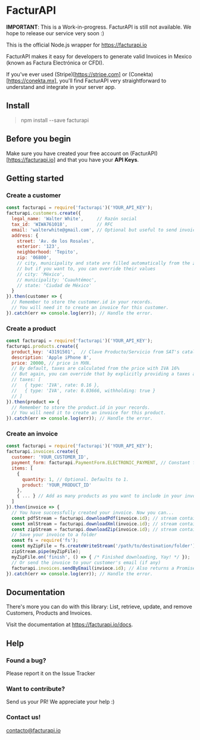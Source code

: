 FacturAPI
=========

**IMPORTANT**: This is a Work-in-progress. FacturAPI is still not available. We hope to release our service very soon :)

This is the official Node.js wrapper for https://facturapi.io

FacturAPI makes it easy for developers to generate valid Invoices in Mexico (known as Factura Electrónica or CFDI).

If you've ever used (Stripe)[https://stripe.com] or (Conekta)[https://conekta.mx], you'll find FacturAPI very straightforward to understand and integrate in your server app.

## Install

> npm install --save facturapi

## Before you begin

Make sure you have created your free account on (FacturAPI)[https://facturapi.io] and that you have your **API Keys**.

## Getting started

### Create a customer

```javascript
const facturapi = require('facturapi')('YOUR_API_KEY');
facturapi.customers.create({
  legal_name: 'Walter White',     // Razón social
  tax_id: 'WIWA761018',           // RFC
  email: 'walterwhite@gmail.com', // Optional but useful to send invoice by email
  address: {
    street: 'Av. de los Rosales',
    exterior: '123',
    neighborhood: 'Tepito',
    zip: '06800',
    // city, municipality and state are filled automatically from the zip code
    // but if you want to, you can override their values
    // city: 'México',
    // municipality: 'Cuauhtémoc',
    // state: 'Ciudad de México'
  }
}).then(customer => {
  // Remember to store the customer.id in your records.
  // You will need it to create an invoice for this customer.
}).catch(err => console.log(err)); // Handle the error.
```

### Create a product

```javascript
const facturapi = require('facturapi')('YOUR_API_KEY');
facturapi.products.create({
  product_key: '43191501',  // Clave Producto/Servicio from SAT's catalog. Log in to FacturAPI and use our tool to look it up.
  description: 'Apple iPhone 8',
  price: 20000, // price in MXN.
  // By default, taxes are calculated from the price with IVA 16%
  // But again, you can override that by explicitly providing a taxes array
  // taxes: [
  //   { type: 'IVA', rate: 0.16 },
  //   { type: 'IVA', rate: 0.03666, withholding: true }
  // ]
}).then(product => {
  // Remember to store the product.id in your records.
  // You will need it to create an invoice for this product.
}).catch(err => console.log(err)); // Handle the error.
```

### Create an invoice

```javascript
const facturapi = require('facturapi')('YOUR_API_KEY');
facturapi.invoices.create({
  customer: 'YOUR_CUSTOMER_ID',
  payment_form: facturapi.PaymentForm.ELECTRONIC_PAYMENT, // Constant from SAT's catalog. Check out our documentation to learn more.
  items: [
    {
      quantity: 1, // Optional. Defaults to 1.
      product: 'YOUR_PRODUCT_ID'
    },
    { ... } // Add as many products as you want to include in your invoice
  ]
}).then(invoice => {
  // You have successfully created your invoice. Now you can...
  const pdfStream = facturapi.downloadPdf(invoice.id); // stream containing the PDF
  const xmlStream = facturapi.downloadXml(invoice.id); // stream containing the XML
  const zipStream = facturapi.downloadZip(invoice.id); // stream containing the PDF and XML as a ZIP file
  // Save your invoice to a folder
  const fs = require('fs');
  const myZipFile = fs.createWriteStream('/path/to/destination/folder');
  zipStream.pipe(myZipFile);
  myZipFile.on('finish', () => { /* Finished downloading, Yay! */ });
  // Or send the invoice to your customer's email (if any)
  facturapi.invoices.sendByEmail(invioce.id); // Also returns a Promise
}).catch(err => console.log(err)); // Handle the error.
```

## Documentation

There's more you can do with this library: List, retrieve, update, and remove Customers, Products and Invoices.

Visit the documentation at https://facturapi.io/docs.

## Help

### Found a bug?

Please report it on the Issue Tracker

### Want to contribute?

Send us your PR! We appreciate your help :)

### Contact us!

contacto@facturapi.io